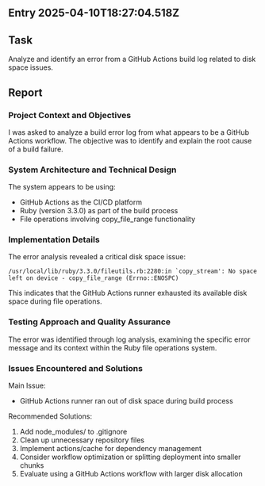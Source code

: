 ## Entry 2025-04-10T18:27:04.518Z

## Task
Analyze and identify an error from a GitHub Actions build log related to disk space issues.

## Report

### Project Context and Objectives
I was asked to analyze a build error log from what appears to be a GitHub Actions workflow. The objective was to identify and explain the root cause of a build failure.

### System Architecture and Technical Design
The system appears to be using:
- GitHub Actions as the CI/CD platform
- Ruby (version 3.3.0) as part of the build process
- File operations involving copy_file_range functionality

### Implementation Details
The error analysis revealed a critical disk space issue:
```
/usr/local/lib/ruby/3.3.0/fileutils.rb:2280:in `copy_stream': No space left on device - copy_file_range (Errno::ENOSPC)
```
This indicates that the GitHub Actions runner exhausted its available disk space during file operations.

### Testing Approach and Quality Assurance
The error was identified through log analysis, examining the specific error message and its context within the Ruby file operations system.

### Issues Encountered and Solutions
Main Issue:
- GitHub Actions runner ran out of disk space during build process

Recommended Solutions:
1. Add node_modules/ to .gitignore
2. Clean up unnecessary repository files
3. Implement actions/cache for dependency management
4. Consider workflow optimization or splitting deployment into smaller chunks
5. Evaluate using a GitHub Actions workflow with larger disk allocation
